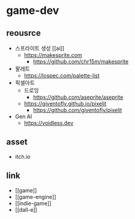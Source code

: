# game-dev

## reousrce
- 스프라이트 생성 [[ai]]
  + https://makesprite.com
    + https://github.com/chr15m/makesprite
- 팔레트
  + https://lospec.com/palette-list
- 픽셀아트
  - 드로잉
    + https://github.com/aseprite/aseprite
  + https://giventofly.github.io/pixelit
    + https://github.com/giventofly/pixelit
- Gen AI
  + https://voidless.dev

## asset
- itch.io

## link
- [[game]]
- [[game-engine]]
- [[indie-game]]
- [[dall-e]]

